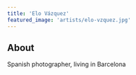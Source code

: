 ```yaml
---
title: 'Elo Vázquez'
featured_image: 'artists/elo-vzquez.jpg'
---
```


## About

Spanish photographer, living in Barcelona
